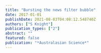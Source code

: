 ```yaml
---
title: "Bursting the news filter bubble"
date: 2017-01-01
publishDate: 2021-08-03T04:08:12.548740Z
authors: ["S Knight"]
publication_types: ["2"]
abstract: ""
featured: false
publication: "*Australasian Science*"
---
```


